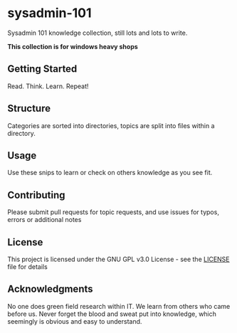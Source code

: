 # sysadmin-101

Sysadmin 101 knowledge collection, still lots and lots to write.

**This collection is for windows heavy shops**

## Getting Started

Read. Think. Learn. Repeat!

## Structure

Categories are sorted into directories, topics are split into files within a directory.

## Usage

Use these snips to learn or check on others knowledge as you see fit.

## Contributing

Please submit pull requests for topic requests, and use issues for typos, errors or additional notes

## License

This project is licensed under the GNU GPL v3.0 License - see the [LICENSE](LICENSE) file for details

## Acknowledgments

No one does green field research within IT. We learn from others who came before us. Never forget the blood and sweat put into knowledge, which seemingly is obvious and easy to understand.
